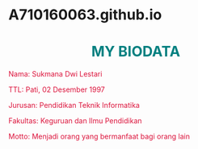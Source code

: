 # A710160063.github.io
<html>
<head>
<title>biodata</title>
</head>
<body>
<body background="#CD5C5C">
<font color="008080">
<p><h1 align="center">MY BIODATA </h1></p>
<font color="#DC143C">
<p>Nama: Sukmana Dwi Lestari</p>
<p>TTL: Pati, 02 Desember 1997</p>
<p>Jurusan: Pendidikan Teknik Informatika</p>
<p>Fakultas: Keguruan dan Ilmu Pendidikan</p>
<p>Motto: Menjadi orang yang bermanfaat bagi orang lain</p>

</body>
</html>

